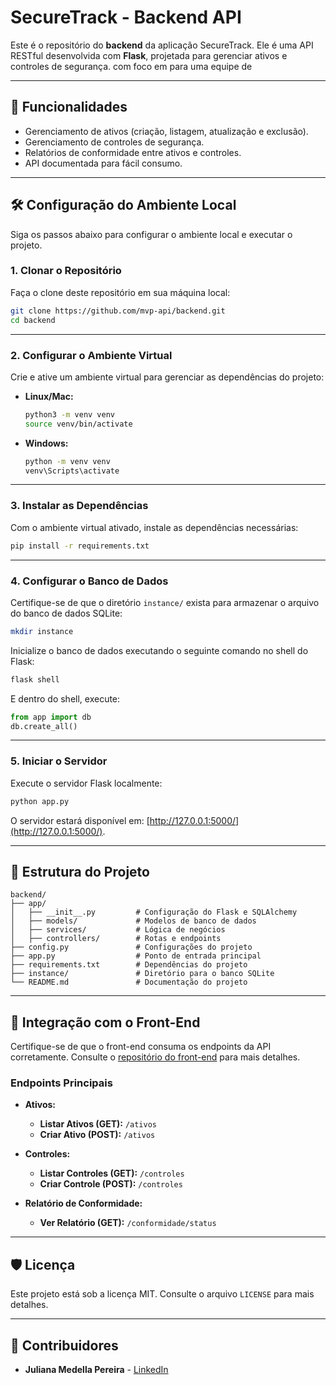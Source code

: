 # SecureTrack - Backend API

Este é o repositório do **backend** da aplicação SecureTrack. Ele é uma API RESTful desenvolvida com **Flask**, projetada para gerenciar ativos e controles de segurança. com foco em para uma equipe de 

---

## 🚀 Funcionalidades

- Gerenciamento de ativos (criação, listagem, atualização e exclusão).
- Gerenciamento de controles de segurança.
- Relatórios de conformidade entre ativos e controles.
- API documentada para fácil consumo.

---

## 🛠️ Configuração do Ambiente Local

Siga os passos abaixo para configurar o ambiente local e executar o projeto.

### 1. Clonar o Repositório

Faça o clone deste repositório em sua máquina local:

```bash
git clone https://github.com/mvp-api/backend.git
cd backend
```

---

### 2. Configurar o Ambiente Virtual

Crie e ative um ambiente virtual para gerenciar as dependências do projeto:

- **Linux/Mac:**
  ```bash
  python3 -m venv venv
  source venv/bin/activate
  ```

- **Windows:**
  ```bash
  python -m venv venv
  venv\Scripts\activate
  ```

---

### 3. Instalar as Dependências

Com o ambiente virtual ativado, instale as dependências necessárias:

```bash
pip install -r requirements.txt
```

---

### 4. Configurar o Banco de Dados

Certifique-se de que o diretório `instance/` exista para armazenar o arquivo do banco de dados SQLite:

```bash
mkdir instance
```

Inicialize o banco de dados executando o seguinte comando no shell do Flask:

```bash
flask shell
```

E dentro do shell, execute:

```python
from app import db
db.create_all()
```

---

### 5. Iniciar o Servidor

Execute o servidor Flask localmente:

```bash
python app.py
```

O servidor estará disponível em: [http://127.0.0.1:5000/](http://127.0.0.1:5000/).

---

## 📁 Estrutura do Projeto

```plaintext
backend/
├── app/
│   ├── __init__.py         # Configuração do Flask e SQLAlchemy
│   ├── models/             # Modelos de banco de dados
│   ├── services/           # Lógica de negócios
│   ├── controllers/        # Rotas e endpoints
├── config.py               # Configurações do projeto
├── app.py                  # Ponto de entrada principal
├── requirements.txt        # Dependências do projeto
├── instance/               # Diretório para o banco SQLite
└── README.md               # Documentação do projeto
```

---

## 🔗 Integração com o Front-End

Certifique-se de que o front-end consuma os endpoints da API corretamente. Consulte o [repositório do front-end](https://github.com/mvp-api/frontend) para mais detalhes.

### Endpoints Principais

- **Ativos:**
  - **Listar Ativos (GET):** `/ativos`
  - **Criar Ativo (POST):** `/ativos`

- **Controles:**
  - **Listar Controles (GET):** `/controles`
  - **Criar Controle (POST):** `/controles`

- **Relatório de Conformidade:**
  - **Ver Relatório (GET):** `/conformidade/status`

---

## 🛡️ Licença

Este projeto está sob a licença MIT. Consulte o arquivo `LICENSE` para mais detalhes.

---

## 👥 Contribuidores

- **Juliana Medella Pereira** - [LinkedIn](https://www.linkedin.com/in/juliana-medella/)
